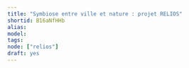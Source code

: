 ```yaml
---
title: "Symbiose entre ville et nature : projet RELIOS"
shortid: B16aNfHHb
alias:
model:
tags:
node: ["relios"]
draft: yes
---
```

